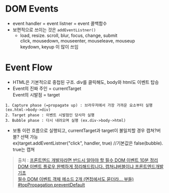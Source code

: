 # DOM Events
* event handler = event listner = event 콜백함수   
* 보편적으로 쓰이는 것은 ```addEventListner()```
  * load, resize. scroll, blur, focus, change, submit   
    click, mousedown, mouseenter, mouseleave, mouseup   
    keydown, keyup 이 많이 쓰임
    
# Event Flow
* HTML은 기본적으로 중첩된 구조. div를 클릭해도, body와 html도 이벤트 탑승
* Event의 진짜 주인 = currentTarget   
Event의 시발점 = target
```
1. Capture phase (=propagate up) : 브라우저에서 가장 가까운 요소부터 실행 (ex.html->body->div)
2. Target phase : 이벤트 시발점인 당사자 실행
3. Bubble phase : 다시 내려오며 실행 (ex.div->body->html)
```
* 보통 이런 흐름으로 실행되고, currentTarget과 target이 불일치할 경우 캡쳐?버블? 선택 가능   
ex)target.addEventListner("click", handler, true) //기본값은 false(bubble). true는 캡쳐

 > 출처 : [프론트엔드 개발자라면 반드시 알아야 할 필수 DOM 이벤트 10분 정리]("https://www.youtube.com/watch?v=it46nEygRcM")   
 [DOM 이벤트 플로우 완벽하게 정리해드립니다. 캡쳐냐버블이냐 프론트엔드개발기초](https://www.youtube.com/watch?v=7gKtNC3b_S8)   
 [필수 DOM 이벤트 객체 메소드 2개 (면접에서도 묻더라... 부들) #topPropagation preventDefault]("https://www.youtube.com/watch?v=SbSAlxw9Lz8")

